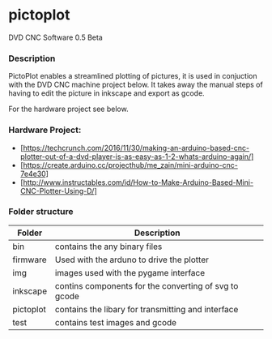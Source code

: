 # pictoplot
DVD CNC Software 0.5 Beta

### Description
PictoPlot enables a streamlined plotting of pictures, it is used in conjuction with the DVD CNC machine project below.
It takes away the manual steps of having to edit the picture in inkscape and export as gcode.

For the hardware project see below.
### Hardware Project:

- [https://techcrunch.com/2016/11/30/making-an-arduino-based-cnc-plotter-out-of-a-dvd-player-is-as-easy-as-1-2-whats-arduino-again/]
- [https://create.arduino.cc/projecthub/me_zain/mini-arduino-cnc-7e4e30]
- [http://www.instructables.com/id/How-to-Make-Arduino-Based-Mini-CNC-Plotter-Using-D/]

### Folder structure
|Folder|Description|
| ------ | ------ |
|bin | contains the any binary files|
|firmware | Used with the arduno to drive the plotter|
|img | images used with the pygame interface|
|inkscape | contins components for the converting of svg to gcode|
|pictoplot | contains the libary for transmitting and interface|
|test | contains test images and gcode|
